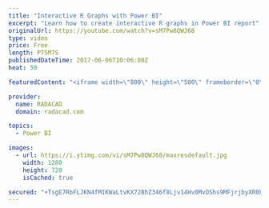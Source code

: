 ```yaml
---
title: "Interactive R Graphs with Power BI"
excerpt: "Learn how to create interactive R graphs in Power BI report"
originalUrl: https://youtube.com/watch?v=sM7Pw8QWJ68
type: video
price: Free
length: PT5M7S
publishedDateTime: 2017-06-06T10:06:00Z
heat: 50

featuredContent: "<iframe width=\"800\" height=\"500\" frameborder=\"0\" src=\"https://www.youtube.com/embed/sM7Pw8QWJ68\" allow=\"accelerometer; autoplay; encrypted-media; gyroscope; picture-in-picture\" allowfullscreen></iframe>"

provider:
  name: RADACAD
  domain: radacad.com

topics:
  - Power BI

images:
  - url: https://i.ytimg.com/vi/sM7Pw8QWJ68/maxresdefault.jpg
    width: 1280
    height: 720
    isCached: true

secured: "+TsgE7RbFLJKN4fMIKWaLtvKX72BhZ346f8Ljv14Hv0MvOShs9MFjrjbyXR0L9E1gB2V9VVmYHputDsttzIW5kZ2xwP3AopoZUz0El+4HecdQT3BLANR4yN8MLtI9tz3uCS+DtJ6MgWIZwGylFMT5x99ySnKkrCQOjffon41izfIZb4R5ZfpoadddCL7qGqLxPzowagTSGHRDhs0Af66dBRgVAK9UQDw7bEVLNXsmSeJ6UuEhxolZ13MTIjpUr4ZRx7nmJfpdkvNLcKiz+tI0Ohc6W8iz2rSW35WzSdHiPG6yotLMoLma6HHwCXjzjmBLGV15OJsHLRuuGQ3MtylAsfiWZxBYjieD4LWXMtiiBVCZrYpEOiX7XdEfrB5g4V6d2AWhV/h9LlKVwlR2zx6RGWzv6QuujRe1bZd3vS8W38=;OXwW6N1Mfg+++bx7RAidvw=="
---
```


